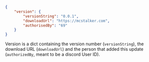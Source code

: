 ```json
{
    "version": {
        "versionString": "0.0.1",
        "downloadUrl": "https://mcstalker.com",
        "authorisedBy": "69"
    }
}
```
Version is a dict containing the version number (`versionString`), the download URL (`downloadUrl`) and the person that added this update (`authorizedBy`, meant to be a discord User ID).